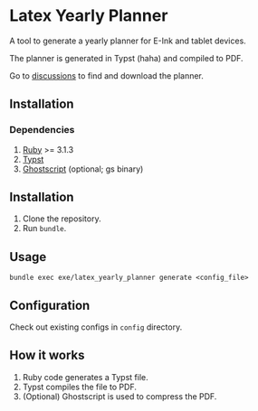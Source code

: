 # Latex Yearly Planner

A tool to generate a yearly planner for E-Ink and tablet devices.

The planner is generated in Typst (haha) and compiled to PDF.

Go to [discussions][3] to find and download the planner.

## Installation
### Dependencies

1. [Ruby][1] >= 3.1.3
2. [Typst][2]
3. [Ghostscript][4] (optional; gs binary)

## Installation

1. Clone the repository.
2. Run `bundle`.

## Usage

```shell
bundle exec exe/latex_yearly_planner generate <config_file>
```
## Configuration

Check out existing configs in `config` directory.

## How it works

1. Ruby code generates a Typst file.
2. Typst compiles the file to PDF.
3. (Optional) Ghostscript is used to compress the PDF.


[1]: https://www.ruby-lang.org/
[2]: https://typst.app/
[3]: https://github.com/kudrykv/latex-yearly-planner/discussions
[4]: https://ghostscript.com/